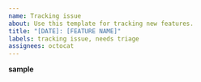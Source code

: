 ```yaml
---
name: Tracking issue
about: Use this template for tracking new features.
title: "[DATE]: [FEATURE NAME]"
labels: tracking issue, needs triage
assignees: octocat
---
```

**sample**
